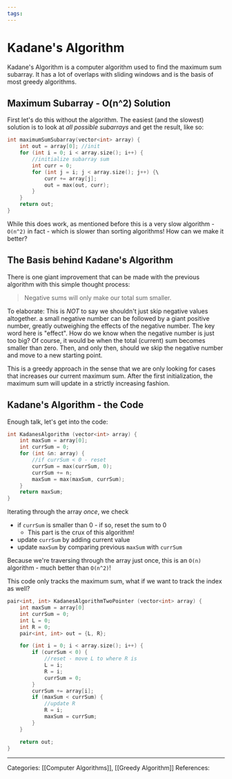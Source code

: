 ```yaml
---
tags:
---
```

# Kadane's Algorithm
Kadane's Algorithm is a computer algorithm used to find the maximum sum subarray. It has a lot of overlaps with sliding windows and is the basis of most greedy algorithms.

## Maximum Subarray - O(n^2) Solution
First let's do this without the algorithm. The easiest (and the slowest) solution is to look at _all possible subarrays_ and get the result, like so:
```c++
int maximumSumSubarray(vector<int> array) {
	int out = array[0]; //init
	for (int i = 0; i < array.size(); i++) {
		//initialize subarray sum
		int curr = 0;
		for (int j = i; j < array.size(); j++) {\
			curr += array[j];
			out = max(out, curr);
		}
	}
	return out;
}
```
While this does work, as mentioned before this is a very slow algorithm - `O(n^2)` in fact - which is slower than sorting algorithms! How can we make it better?

## The Basis behind Kadane's Algorithm
There is one giant improvement that can be made with the previous algorithm with this simple thought process:

> Negative sums will only make our total sum smaller.

To elaborate: This is _NOT_ to say we shouldn't just skip negative values altogether. a small negative number can be followed by a giant positive number, greatly outweighing the effects of the negative number. The key word here is "effect". How do we know when the negative number is just too big? Of course, it would be when the total (current) sum becomes smaller than zero. Then, and only then, should we skip the negative number and move to a new starting point.

This is a greedy approach in the sense that we are only looking for cases that increases our current maximum sum. After the first initialization, the maximum sum will update in a strictly increasing fashion.

## Kadane's Algorithm - the Code
Enough talk, let's get into the code:
```C++
int KadanesAlgorithm (vector<int> array) {
	int maxSum = array[0];
	int currSum = 0;
	for (int &n: array) {
		//if currSum < 0 - reset
		currSum = max(currSum, 0);
		currSum += n;
		maxSum = max(maxSum, currSum);
	}
	return maxSum;
}
```
Iterating through the array _once_, we check
- if `currSum` is smaller than 0 - if so, reset the sum to 0
	- This part is the crux of this algorithm!
- update `currSum` by adding current value
- update `maxSum` by comparing previous `maxSum` with `currSum`

Because we're traversing through the array just once, this is an `O(n)` algorithm - much better than `O(n^2)`!

This code only tracks the maximum sum, what if we want to track the index as well?
```C++
pair<int, int> KadanesAlgorithmTwoPointer (vector<int> array) {
	int maxSum = array[0]
	int currSum = 0;
	int L = 0;
	int R = 0;
	pair<int, int> out = {L, R};

	for (int i = 0; i < array.size(); i++) {
		if (currSum < 0) {
			//reset - move L to where R is
			L = i;
			R = i;
			currSum = 0;
		}
		currSum += array[i];
		if (maxSum < currSum) {
			//update R
			R = i;
			maxSum = currSum;
		}
	}

	return out;
}
```




---
Categories: [[Computer Algorithms]], [[Greedy Algorithm]]
References:
